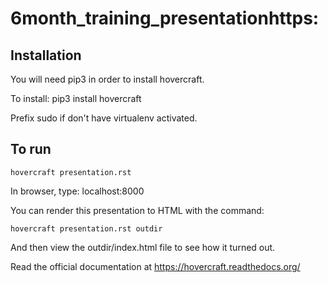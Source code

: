 # 6month_training_presentationhttps:

## Installation 

You will need pip3 in order to install hovercraft.

To install:
    pip3 install hovercraft

Prefix sudo if don't have virtualenv activated.

## To run

    hovercraft presentation.rst

In browser, type: localhost:8000

You can render this presentation to HTML with the command: 

    hovercraft presentation.rst outdir

And then view the outdir/index.html file to see how it turned out.

Read the official documentation at https://hovercraft.readthedocs.org/
